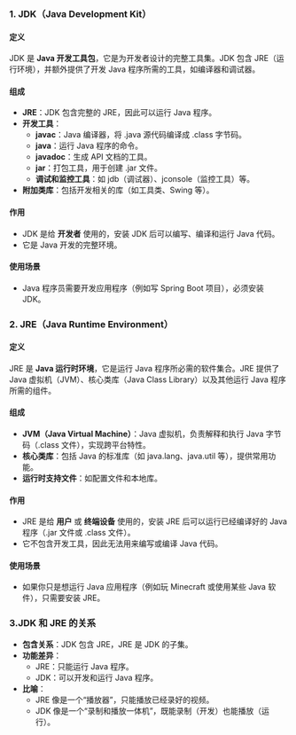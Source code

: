 ### **1. JDK（Java Development Kit）**

#### **定义**

JDK 是 **Java 开发工具包**，它是为开发者设计的完整工具集。JDK 包含 JRE（运行环境），并额外提供了开发 Java 程序所需的工具，如编译器和调试器。

#### **组成**

- **JRE**：JDK 包含完整的 JRE，因此可以运行 Java 程序。
- **开发工具**：
    - **javac**：Java 编译器，将 .java 源代码编译成 .class 字节码。
    - **java**：运行 Java 程序的命令。
    - **javadoc**：生成 API 文档的工具。
    - **jar**：打包工具，用于创建 .jar 文件。
    - **调试和监控工具**：如 jdb（调试器）、jconsole（监控工具）等。
- **附加类库**：包括开发相关的库（如工具类、Swing 等）。
#### **作用**

- JDK 是给 **开发者** 使用的，安装 JDK 后可以编写、编译和运行 Java 代码。
- 它是 Java 开发的完整环境。

#### **使用场景**

- Java 程序员需要开发应用程序（例如写 Spring Boot 项目），必须安装 JDK。
### **2. JRE（Java Runtime Environment）**

#### **定义**

JRE 是 **Java 运行时环境**，它是运行 Java 程序所必需的软件集合。JRE 提供了 Java 虚拟机（JVM）、核心类库（Java Class Library）以及其他运行 Java 程序所需的组件。

#### **组成**

- **JVM（Java Virtual Machine）**：Java 虚拟机，负责解释和执行 Java 字节码（.class 文件），实现跨平台特性。
- **核心类库**：包括 Java 的标准库（如 java.lang、java.util 等），提供常用功能。
- **运行时支持文件**：如配置文件和本地库。

#### **作用**

- JRE 是给 **用户** 或 **终端设备** 使用的，安装 JRE 后可以运行已经编译好的 Java 程序（.jar 文件或 .class 文件）。
- 它不包含开发工具，因此无法用来编写或编译 Java 代码。

#### **使用场景**

- 如果你只是想运行 Java 应用程序（例如玩 Minecraft 或使用某些 Java 软件），只需要安装 JRE。
### 3.**JDK 和 JRE 的关系**

- **包含关系**：JDK 包含 JRE，JRE 是 JDK 的子集。
- **功能差异**：
    - JRE：只能运行 Java 程序。
    - JDK：可以开发和运行 Java 程序。
- **比喻**：
    - JRE 像是一个“播放器”，只能播放已经录好的视频。
    - JDK 像是一个“录制和播放一体机”，既能录制（开发）也能播放（运行）。